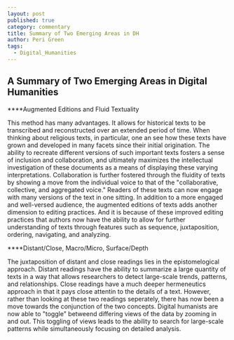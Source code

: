 ```yaml
---
layout: post
published: true
category: commentary
title: Summary of Two Emerging Areas in DH
author: Peri Green
tags:
  - Digital_Humanities
---
```

## A Summary of Two Emerging Areas in Digital Humanities

****Augmented Editions and Fluid Textuality

This method has many advantages. It allows for historical texts to be transcribed and reconstructed over an extended period of time. When thinking about religious texts, in particular, one an see how these texts have grown and developed in many facets since their initial origination. The ability to recreate different versions of such important texts fosters a sense of inclusion and collaboration, and ultimately maximizes the intellectual investigation of these documents as a means of displaying these varying interpretations. Collaboration is further fostered through the fluidity of texts by showing a move from the individual voice to that of the "collaborative, collective, and aggregated voice." Readers of these texts can now engage with many versions of the text in one sitting. In addition to a more engaged and well-versed audience, the augmented editions of texts adds another dimension to editing practices. And it is because of these improved editing practices that authors now have the ability to allow for further understanding of texts through features such as sequence, juxtaposition, ordering, navigating, and analyzing.

****Distant/Close, Macro/Micro, Surface/Depth

The juxtaposition of distant and close readings lies in the epistomelogical approach. Distant readings have the ability to summarize a large quantity of texts in a way that allows researchers to detect large-scale trends, patterns, and relationships. Close readings have a much deeper hermeneutics approach in that it pays close attentin to the details of a text. However, rather than looking at these two readings seperately, there has now been a move towards the conjunction of the two concepts. Digital humanists are now able to "toggle" betweend differing views of the data by zooming in and out. This toggling of views leads to the ability to search for large-scale patterns while simultaneously focusing on detailed analysis. 